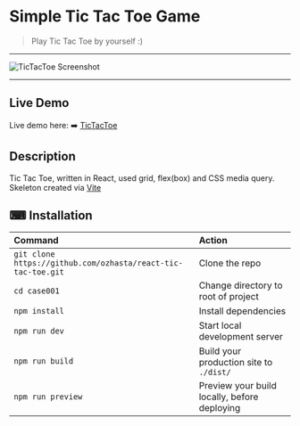 # Simple Tic Tac Toe Game

> Play Tic Tac Toe by yourself :)

---

![TicTacToe Screenshot](https://user-images.githubusercontent.com/6636688/186130382-c10db88f-3f3c-4f8c-be92-71d39f62ce97.jpg)

---

## Live Demo

Live demo here: :arrow_right: [TicTacToe](https://react-simple-tictactoe.netlify.app/)

## Description

Tic Tac Toe, written in React, used grid, flex(box) and CSS media query. Skeleton created via [Vite](https://vitejs.dev/)

## ⌨ Installation

| Command                                                      | Action                                       |
| :----------------------------------------------------------- | :------------------------------------------- |
| `git clone https://github.com/ozhasta/react-tic-tac-toe.git` | Clone the repo                               |
| `cd case001`                                                 | Change directory to root of project          |
| `npm install`                                                | Install dependencies                         |
| `npm run dev`                                                | Start local development server               |
| `npm run build`                                              | Build your production site to `./dist/`      |
| `npm run preview`                                            | Preview your build locally, before deploying |
